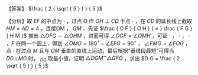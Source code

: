 【答案】 $\frac { 2 { \sqrt { 5 } } } { 5 }$

【分析】取 $E F$ 的中点为 $\cdot$ ，过点 $O$ 作 $O H \perp C D$ 于点 $\cdot$ ，在 $C D$ 的延长线上截取 $H M = A D = 4$ ，连接OM ， $G M$ ，先证 $\frac { O F } { O H } { = } \frac { F G } { H M }$ 推出 $\triangle O F G \sim \triangle O H M$ ，进而可得 $\angle O G F = \angle O M H$ ，可证 $\cdot$ ， $\cdot$ ， $\cdot$ ，$F$ 在同一个圆上，得到 $\angle O M G = 1 8 0 ^ { \circ } - \angle E F G = 9 0 ^ { \circ }$ ， $\angle F M G = \angle F O G$ ，点 $\cdot$ 在过点 $M$ 且与 $O M$ 垂直的直线上运动，最后根据“垂线段最短”可得当 $D G \bot M G$ 时， $_ { D G }$ 取最小值，证明 $\triangle D G M ^ { \sim } { \triangle } G F O$ ，求出 $D G = \frac { 2 \sqrt { 5 } } { 5 }$
